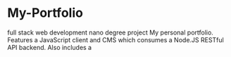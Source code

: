# My-Portfolio
full stack web development  nano degree project
My personal portfolio. Features a JavaScript client and CMS which consumes a Node.JS RESTful API backend. Also includes a 
